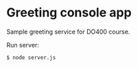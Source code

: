 # Greeting console app

Sample greeting service for DO400 course.

Run server:

```sh
$ node server.js
```


